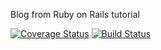 Blog from Ruby on Rails tutorial

[![Coverage Status](https://coveralls.io/repos/dronov/rails-blog/badge.png)](https://coveralls.io/r/dronov/rails-blog)
[![Build Status](https://travis-ci.org/dronov/rails-blog.png?branch=master)](https://travis-ci.org/dronov/rails-blog)
